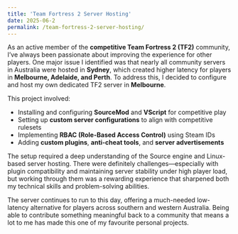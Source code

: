 ```yaml
---
title: 'Team Fortress 2 Server Hosting'
date: 2025-06-2
permalink: /team-fortress-2-server-hosting/
---
```

As an active member of the **competitive Team Fortress 2 (TF2)** community, I’ve always been passionate about improving the experience for other players. One major issue I identified was that nearly all community servers in Australia were hosted in **Sydney**, which created higher latency for players in **Melbourne, Adelaide, and Perth**. To address this, I decided to configure and host my own dedicated TF2 server in **Melbourne**.

This project involved:
- Installing and configuring **SourceMod** and **VScript** for competitive play
- Setting up **custom server configurations** to align with competitive rulesets
- Implementing **RBAC (Role-Based Access Control)** using Steam IDs
- Adding **custom plugins**, **anti-cheat tools**, and **server advertisements**

The setup required a deep understanding of the Source engine and Linux-based server hosting. There were definitely challenges—especially with plugin compatibility and maintaining server stability under high player load, but working through them was a rewarding experience that sharpened both my technical skills and problem-solving abilities.

The server continues to run to this day, offering a much-needed low-latency alternative for players across southern and western Australia. 
Being able to contribute something meaningful back to a community that means a lot to me has made this one of my favourite personal projects.
